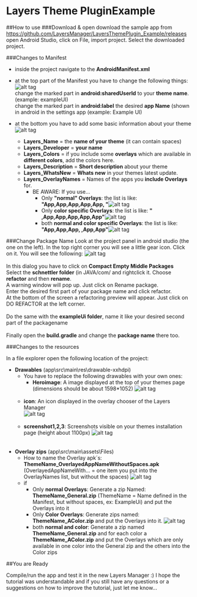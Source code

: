 # Layers Theme PluginExample
##How to use
###Download & open
download the sample app from https://github.com/LayersManager/LayersThemePlugin_Example/releases
open Android Studio, click on File, import project. Select the downloaded project.

###Changes to Manifest
* inside the project navigate to the **AndroidManifest.xml**
* at the top part of the Manifest you have to change the following things:
![alt tag](https://cloud.githubusercontent.com/assets/10466533/8212392/b9588420-151b-11e5-9243-baf2078fe936.png)  
  change the marked part in **android:sharedUserId** to your **theme name**. (example: exampleUI)                                        
  change the marked part in **android:label** the desired **app Name** (shown in android in the settings app  (example: Example UI)

* at the bottom you have to add some basic information about your theme
![alt tag](https://cloud.githubusercontent.com/assets/10466533/8212581/b70deb8c-151c-11e5-86a2-5c7f590dea34.png)  
  * **Layers_Name** = the **name of your theme** (it can contain spaces)<br />
  * **Layers_Developer** = **your name** <br />
  * **Layers_Colors** = if you include some **overlays** which are available in **different colors**, add the colors here.<br />
  * **Layers_Description** = **Short description** about your theme<br />
  * **Layers_WhatsNew** = **Whats new** in your themes latest update. <br />
  * **Layers_OverlayNames** = Names of the apps you **include Overlays** for.<br />
    * BE AWARE: 
  If you use...
        * Only **"normal" Overlays**: the list is like: **"App,App,App,App,App, "**![alt tag](https://cloud.githubusercontent.com/assets/10466533/8213187/7a61c664-1520-11e5-9ffd-d280c5a3e5c0.png) 
        * Only **color specific Overlays**: the list is like: **" ,App,App,App,App,App"**![alt tag](https://cloud.githubusercontent.com/assets/10466533/8213299/3f6436fe-1521-11e5-8525-db2ce70b7bca.png)  
        * both **normal and color specific Overlays**: the list is like: **"App,App,App, ,App,App"**![alt tag](https://cloud.githubusercontent.com/assets/10466533/8213060/a278f600-151f-11e5-85e9-faa1a5cb14be.png)  

###Change Package Name
Look at the project panel in android studio (the one on the left). In the top right corner you will see a little gear icon. Click on it. You will see the following:
![alt tag](https://cloud.githubusercontent.com/assets/10466533/8213507/9009e616-1522-11e5-8fe1-2465c3365b2e.png) <br />
<br />
In this dialog you have to click on **Compact Empty Middle Packages** <br />
Select the **schnettler folder** (in JAVA/com/ and rightclick it.  Choose **refactor** and then **rename**.<br />
A warning window will pop up. Just click on Rename package.<br />
Enter the desired first part of your package name and click refactor.<br />
At the bottom of the screen a refactoring preview will appear. Just click on DO REFACTOR at the left corner.<br />
<br />
Do the same with the **exampleUi folder**, name it like your desired second part of the packagename <br />
<br />
Finally open the **build.gradle** and change the **package name** there too.

###Changes to the resources

In a file explorer open the following location of the project:
  * **Drawables** (app\src\main\res\drawable-xxhdpi)
     * You have to replace the following drawables with your own ones: <br/>
        * **Heroimage**: A image displayed at the top of your themes page (dimensions should be about 1598*1052) 
     ![alt tag](https://cloud.githubusercontent.com/assets/10466533/8214333/cbb509ba-1528-11e5-9d4c-1e6a6514a474.png)<br/><br/>
      * **icon**: An icon displayed in the overlay chooser of the Layers Manager<br/>
     ![alt tag](https://cloud.githubusercontent.com/assets/10466533/8214403/435d392e-1529-11e5-8c83-fb111d3a9fe5.png)<br/><br/>
      * **screenshot1,2,3**: Screenshots visible on your themes installation page (height about 1100px)
     ![alt tag](https://cloud.githubusercontent.com/assets/10466533/8214474/ce3e376e-1529-11e5-856a-35061c15e069.png)<br/><br/><br/>
  * **Overlay zips** (app\src\main\assets\Files)
    * How to name the Overlay apk´s: **ThemeName_OverlayedAppNameWithoutSpaces.apk** (OverlayedAppNameWith... = one item you put into the OverlayNames list, but without the spaces)
    ![alt tag](https://cloud.githubusercontent.com/assets/10466533/8214666/07840692-152b-11e5-9084-d3228f31dbf1.png)
    * if
      * Only **normal Overlays**: Generate a zip Named: **ThemeName_General.zip** (ThemeName = Name defined in the Manifest, but without spaces, ex: ExampleUi) and put the Overlays into it
      * Only **Color Overlays**: Generate zips named: **ThemeName_AColor.zip** and put the Overlays into it.
      ![alt tag](https://cloud.githubusercontent.com/assets/10466533/8214728/6dd99c2c-152b-11e5-84d4-ba4b089e7ba8.png)
      * both **normal and color**: Generate a zip named **ThemeName_General.zip** and for each color a **ThemeName_AColor.zip** and put the Overlays which are only available in one color into the General zip and the others into the Color zips
      

##You are Ready

Compile/run the app and test it in the new Layers Manager :) I hope the tutorial was understandable and if you still have any questions or a suggestions on how to improve the tutorial, just let me know...
      
    
      



  
  
